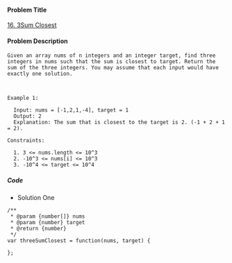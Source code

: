 #### Problem Title
[16. 3Sum Closest](https://leetcode.com/problems/3sum-closest/)
#### Problem Description
```
Given an array nums of n integers and an integer target, find three integers in nums such that the sum is closest to target. Return the sum of the three integers. You may assume that each input would have exactly one solution.

 

Example 1:

  Input: nums = [-1,2,1,-4], target = 1
  Output: 2
  Explanation: The sum that is closest to the target is 2. (-1 + 2 + 1 = 2).

Constraints:

  1. 3 <= nums.length <= 10^3
  2. -10^3 <= nums[i] <= 10^3
  3. -10^4 <= target <= 10^4
```

##### Code

- Solution One
```
/**
 * @param {number[]} nums
 * @param {number} target
 * @return {number}
 */
var threeSumClosest = function(nums, target) {
    
};
```
